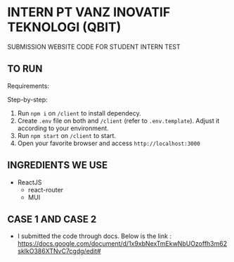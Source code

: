 # INTERN PT VANZ INOVATIF TEKNOLOGI (QBIT)
SUBMISSION WEBSITE CODE FOR STUDENT INTERN TEST

## TO RUN
Requirements:

Step-by-step:
1. Run ```npm i``` on ```/client``` to install dependecy.
2. Create ```.env``` file on both and ```/client``` (refer to ```.env.template```). Adjust it according to your environment.
3. Run ```npm start``` on ```/client``` to start.
4. Open your favorite browser and access ```http://localhost:3000```

## INGREDIENTS WE USE
- ReactJS
  - react-router
  - MUI

## CASE 1 AND CASE 2
- I submitted the code through docs. Below is the link :
https://docs.google.com/document/d/1x9xbNexTmEkwNbUOzoffh3m62sklkO386XTNvC7cgdg/edit#
